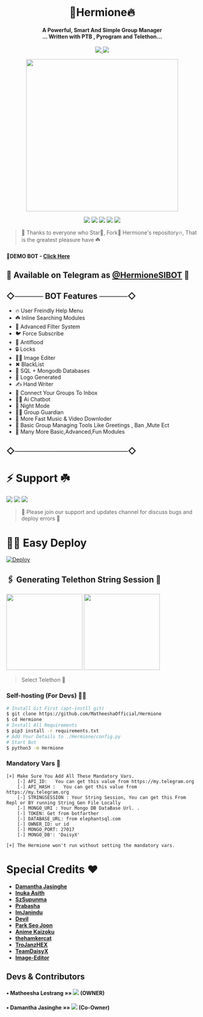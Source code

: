 
<h1 align="center"><b>🌹Hermione🔥 </b></h1>

<h4 align="center">A Powerful, Smart And Simple Group Manager <br> ... Written with PTB , Pyrogram and Telethon...</h4>
<p align='center'>
  <a href="https://www.python.org/" alt="made-with-python"> <img src="https://img.shields.io/badge/Made%20with-Python-1f425f.svg?style=flat-square&logo=python&color=blue" /> </a>
  <a href="https://github.com/MatheeshaOfficial/Hermione/graphs/commit-activity" alt="Maintenance"> <img src="https://img.shields.io/badge/Maintained%3F-yes-green.svg?style=flat-square" /> </a>
</p>

<p align="center"><a href="https://t.me/HermioneSlBot"><img src="https://telegra.ph/file/85ac298910f6a12f3c69c.jpg" width="400"></a></p>
<p align="center">
    <a href="https://github.com/MatheeshaOfficial/Hermione"> <img src="https://img.shields.io/github/repo-size/MatheeshaOfficial/Hermione?color=orange&logo=github&logoColor=green&style=for-the-badge" /></a>
    <a href="https://github.com/MatheeshaOfficial/Hermione/commits/"> <img src="https://img.shields.io/github/last-commit/MatheeshaOfficial/Hermione?color=brown&logo=github&logoColor=green&style=for-the-badge" /></a>
    <a href="https://github.com/MatheeshaOfficial/Hermione/issues"> <img src="https://img.shields.io/github/issues/MatheeshaOfficial/Hermione?color=blueviolet&logo=github&logoColor=green&style=for-the-badge" /></a>
    <a href="https://github.com/MatheeshaOfficial/Hermione/network/members"> <img src="https://img.shields.io/github/forks/MatheeshaOfficial/Hermione?color=red&logo=github&logoColor=green&style=for-the-badge" /></a>  
    <a href="https://pypi.org/project/Telethon/"> <img src="https://img.shields.io/pypi/v/telethon?color=yellow&label=telethon&logo=python&logoColor=green&style=for-the-badge" /></a>
</p>

> 🌹 Thanks to everyone who Star🌟, Fork🍂 Hermione's repository🔥, That is the greatest pleasure have ☘️

#### 🍁DEMO BOT - [Click Here](t.me/BetaHermione_bot)
## 🌷 Available on Telegram as [@HermioneSlBOT](https://t.me/HermioneSlBOT) 🍁

## ◇───── BOT Features ─────◇

- 🔥 User Freindly Help Menu 
- ☘️ Inline Searching Modules
- 🌸 Advanced Filter System
- 🐦 Force Subscribe 
- 🚫 Antiflood
- 🔒 Locks
- 👨‍🎨 Image Editer
- ✖ BlackList
- 🔰 SQL + Mongodb Databases
- 🎲 Logo Generated
- ✍️ Hand Writer
- 🐞 Connect Your Groups To Inbox
- 🙋‍♂️ Ai Chatbot
- 🌛 Night Mode
- 👮‍♀ Group Guardian
- 🚀 More Fast Music & Video Downloder
- 🎁 Basic Group Managing Tools Like Greetings , Ban ,Mute Ect
- 🍁 Many More Basic,Advanced,Fun Modules

## ◇────────────────────◇

# ⚡ Support ☘️
<a href="https://t.me/HermioneSupport_Official"><img src="https://img.shields.io/badge/Join-Hermione%20Support-red.svg?logo=Telegram"></a>
<a href="t.me/Hermione_Updates"><img src="https://img.shields.io/badge/Join-Hermione%20Support-blue.svg?logo=telegram"></a>
<a href="https://t.me/SDBOTz"><img src="https://img.shields.io/badge/Join-SdBots%20Support-green.svg?logo=Telegram"></a>

> 🍁 Please join our support and updates channel for discuss bugs and deploy errors 🧿


# 🏃‍♂️ Easy Deploy 
[![Deploy](https://www.herokucdn.com/deploy/button.svg)](https://heroku.com/deploy?template=https://github.com/MatheeshaOfficial/HermioneV5)

## 🖇 Generating Telethon String Session 🍂

<p>
<a href="https://replit.com/@SpEcHiDe/GenerateStringSession"><img src="https://img.shields.io/badge/Generate%20On%20Repl-blueviolet?style=for-the-badge&logo=appveyor" width="200""/></a>
<a href="https://t.me/StarkStringGenBot"><img src="https://img.shields.io/badge/TG%20String%20Gen%20Bot-blueviolet?style=for-the-badge&logo=appveyor" width="200""/></a>
</p>

> Select Telethon 📌

### Self-hosting (For Devs) 👩‍💻
```sh
# Install Git First (apt-instll git)
$ git clone https://github.com/MatheeshaOfficial/Hermione
$ cd Hermione
# Install All Requirements 
$ pip3 install -r requirements.txt
# Add Your Details to ./Hermione/config.py
# Start Bot 
$ python3 -m Hermione
```

### Mandatory Vars 📒
```
[+] Make Sure You Add All These Mandatory Vars. 
    [-] API_ID:   You can get this value from https://my.telegram.org
    [-] API_HASH :   You can get this value from https://my.telegram.org
    [-] STRINGSESSION : Your String Session, You can get this From Repl or BY running String_Gen File Locally
    [-] MONGO_URI : Your Mongo DB DataBase Url. .
    [-] TOKEN: Get from botfarther
    [-] DATABASE_URL: from elephantsql.com
    [-] OWNER_ID: ur id
    [-] MONGO_PORT: 27017
    [-] MONGO_DB': 'DaisyX'
   
[+] The Hermione won't run without setting the mandatory vars.
```
# Special Credits ❤
- **[Damantha Jasinghe](https://github.com/Damantha126)**
- **[Inuka Asith](https://github.com/inukaasith)**
- **[SzSupunma](https:/github.com/szsupunma)**
- **[Prabasha](https://github.com/prabhasha-p/)**
- **[ImJanindu](https://github.com/imjanindu)** 
- **[Devil](https://github.com/lucifeermorningstar)** 
- **[Park Seo Joon](https://github.com/ParkSeoJoon2005)** 
- **[Anime Kaizoku](https://github.com/AnimeKaizoku)**
- **[thehamkercat](https://github.com/thehamkercat/)**
- **[TroJanzHEX](https://github.com/TroJanzHEX/)**
- **[TeamDaisyX](https://github.com/teamdaisyx)**
- **[Image-Editor](https://github.com/TroJanzHEX/Image-Editor/)**

## Devs & Contributors

#### • Matheesha Lestrang   »»  <a href="https://github.com/MatheeshaOfficial" alt="MatheeshaOfficial"> <img src="https://img.shields.io/badge/MatheeshaOfficial-90302f?logo=github" /></a> (OWNER)
#### • Damantha Jasinghe    »»  <a href="https://github.com/Damantha126" alt="Damantha126"> <img src="https://img.shields.io/badge/Damantha126-30302f?logo=github" /></a> (Co-Owner)
